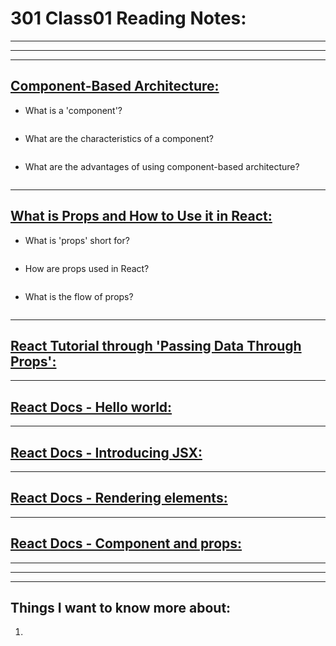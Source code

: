 # **301 Class01 Reading Notes:**
---
---
---

## [**Component-Based Architecture:**](https://www.tutorialspoint.com/software_architecture_design/component_based_architecture.htm)

* What is a 'component'?

```
```

* What are the characteristics of a component?

```
```

* What are the advantages of using component-based architecture?

```
```

---

## [**What is Props and How to Use it in React:**](https://itnext.io/what-is-props-and-how-to-use-it-in-react-da307f500da0#:~:text=%E2%80%9CProps%E2%80%9D%20is%20a%20special%20keyword,way%20from%20parent%20to%20child)

* What is 'props' short for?

```
```

* How are props used in React?

```
```

* What is the flow of props?

```
```

---

## [**React Tutorial through 'Passing Data Through Props':**](https://reactjs.org/tutorial/tutorial.html)

---

## [**React Docs - Hello world:**](https://reactjs.org/docs/hello-world.html)

---

## [**React Docs - Introducing JSX:**](https://reactjs.org/docs/introducing-jsx.html)

---

## [**React Docs - Rendering elements:**](https://reactjs.org/docs/rendering-elements.html)

---

## [**React Docs - Component and props:**](https://reactjs.org/docs/components-and-props.html)

---
---
---
## **Things I want to know more about:**

1. 

